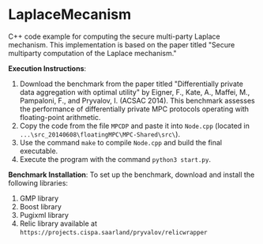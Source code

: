 # LaplaceMecanism
C++ code example for computing the secure multi-party Laplace mechanism. This implementation is based on the paper titled "Secure multiparty computation of the Laplace mechanism."

**Execution Instructions**:
1. Download the benchmark from the paper titled "Differentially private data aggregation with optimal utility" by Eigner, F., Kate, A., Maffei, M., Pampaloni, F., and Pryvalov, I. (ACSAC 2014). This benchmark assesses the performance of differentially private MPC protocols operating with floating-point arithmetic.
2. Copy the code from the file `MPCDP` and paste it into `Node.cpp` (located in `...\src_20140608\floatingMPC\MPC-Shared\src\`).
3. Use the command `make` to compile `Node.cpp` and build the final executable.
4. Execute the program with the command `python3 start.py`.

**Benchmark Installation**:
To set up the benchmark, download and install the following libraries:
1. GMP library
2. Boost library
3. Pugixml library
4. Relic library available at `https://projects.cispa.saarland/pryvalov/relicwrapper`
